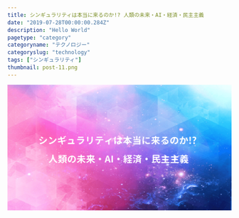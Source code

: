 ```yaml
---
title: シンギュラリティは本当に来るのか!? 人類の未来・AI・経済・民主主義
date: "2019-07-28T00:00:00.284Z"
description: "Hello World"
pagetype: "category"
categoryname: "テクノロジー"
categoryslug: "technology"
tags: ["シンギュラリティ"]
thumbnail: post-11.png
---
```


![](./post-11.png)